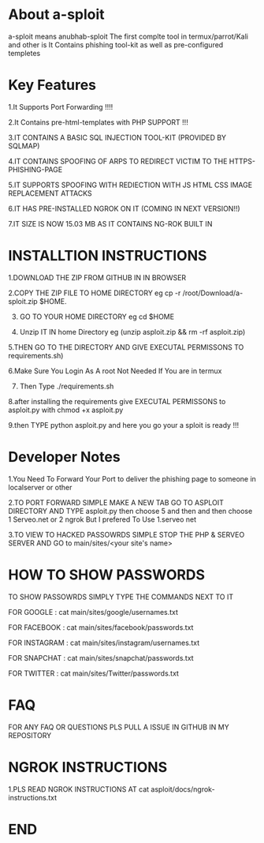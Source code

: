 # About a-sploit

a-sploit means anubhab-sploit
The first complte tool in termux/parrot/Kali and other is
It Contains phishing tool-kit as well
as pre-configured templetes

# Key Features

1.It Supports Port Forwarding !!!!

2.It Contains pre-html-templates with PHP SUPPORT !!!

3.IT CONTAINS A BASIC SQL INJECTION TOOL-KIT (PROVIDED BY SQLMAP)

4.IT CONTAINS SPOOFING OF ARPS TO REDIRECT VICTIM TO THE HTTPS-PHISHING-PAGE

5.IT SUPPORTS SPOOFING WITH  REDIECTION WITH JS HTML CSS IMAGE REPLACEMENT ATTACKS

6.IT HAS PRE-INSTALLED NGROK ON IT (COMING IN NEXT VERSION!!)

7.IT SIZE IS NOW 15.03 MB AS IT CONTAINS NG-ROK BUILT IN

# INSTALLTION INSTRUCTIONS

1.DOWNLOAD THE ZIP FROM GITHUB IN IN BROWSER

2.COPY THE ZIP FILE TO HOME DIRECTORY eg cp -r /root/Download/a-sploit.zip $HOME.

3. GO TO YOUR HOME DIRECTORY eg cd $HOME

4. Unzip IT IN home Directory eg (unzip asploit.zip && rm -rf asploit.zip)

5.THEN GO TO THE DIRECTORY AND GIVE EXECUTAL PERMISSONS TO requirements.sh)

6.Make Sure You Login As A root Not Needed If You are in termux

7. Then Type ./requirements.sh

8.after installing the requirements give EXECUTAL PERMISSONS to asploit.py with chmod +x asploit.py

9.then TYPE python asploit.py and here you go your a sploit is ready !!!

# Developer Notes

1.You Need To Forward Your Port to deliver the phishing page to someone in localserver or other

2.TO PORT FORWARD SIMPLE MAKE A NEW TAB GO TO ASPLOIT DIRECTORY AND TYPE asploit.py then choose 5 and then and then choose 1 Serveo.net or 2 ngrok  But I prefered To Use 1.serveo net

3.TO VIEW TO HACKED PASSOWRDS SIMPLE STOP THE PHP & SERVEO SERVER AND GO to main/sites/<your site's name> 

# HOW TO SHOW PASSWORDS

TO SHOW PASSOWRDS SIMPLY TYPE THE  COMMANDS NEXT TO IT 

FOR GOOGLE : cat main/sites/google/usernames.txt

FOR FACEBOOK : cat main/sites/facebook/passwords.txt

FOR INSTAGRAM : cat main/sites/instagram/usernames.txt

FOR SNAPCHAT : cat main/sites/snapchat/passwords.txt

FOR TWITTER : cat main/sites/Twitter/passwords.txt

# FAQ

FOR ANY FAQ OR QUESTIONS PLS PULL A ISSUE IN GITHUB IN MY REPOSITORY

# NGROK INSTRUCTIONS

1.PLS READ NGROK INSTRUCTIONS AT  cat asploit/docs/ngrok-instructions.txt

# END


